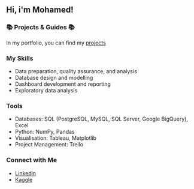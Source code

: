 ## Hi, i'm Mohamed!

### 📚 Projects & Guides 📚
In my portfolio, you can find my [projects](https://github.com/katiehuangx/Portfolio-Guide/blob/main/README.md)

### My Skills
- Data preparation, quality assurance, and analysis
- Database design and modelling
- Dashboard development and reporting
- Exploratory data analysis

### Tools
- Databases: SQL (PostgreSQL, MySQL, SQL Server, Google BigQuery), Excel
- Python: NumPy, Pandas
- Visualisation: Tableau, Matplotlib
- Project Management: Trello

### Connect with Me
- [Linkedin](https://www.linkedin.com/in/katiehuangx/)
- [Kaggle](https://www.kaggle.com/katiehuangx)
